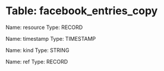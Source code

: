 Table: facebook_entries_copy
============================

Name: resource
Type: RECORD

Name: timestamp
Type: TIMESTAMP

Name: kind
Type: STRING

Name: ref
Type: RECORD

